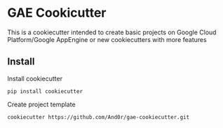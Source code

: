 # GAE Cookicutter
This is a cookiecutter intended to create basic projects on Google Cloud Platform/Google AppEngine or new cookiecutters
with more features

## Install
Install cookiecutter

    pip install cookiecutter

Create project template

    cookiecutter https://github.com/And0r/gae-cookiecutter.git